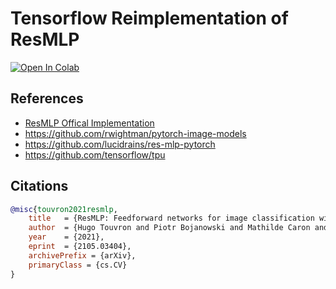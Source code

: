# Tensorflow Reimplementation of ResMLP

[![Open In Colab](https://colab.research.google.com/assets/colab-badge.svg)](https://colab.research.google.com/github/yeyinthtoon/tf2-resmlp/blob/main/examples/cifar10.ipynb)

## References

- <a href="https://github.com/facebookresearch/deit">ResMLP Offical Implementation</a>
- https://github.com/rwightman/pytorch-image-models
- https://github.com/lucidrains/res-mlp-pytorch
- https://github.com/tensorflow/tpu

## Citations

```bibtex
@misc{touvron2021resmlp,
    title   = {ResMLP: Feedforward networks for image classification with data-efficient training}, 
    author  = {Hugo Touvron and Piotr Bojanowski and Mathilde Caron and Matthieu Cord and Alaaeldin El-Nouby and Edouard Grave and Armand Joulin and Gabriel Synnaeve and Jakob Verbeek and Hervé Jégou},
    year    = {2021},
    eprint  = {2105.03404},
    archivePrefix = {arXiv},
    primaryClass = {cs.CV}
}
```